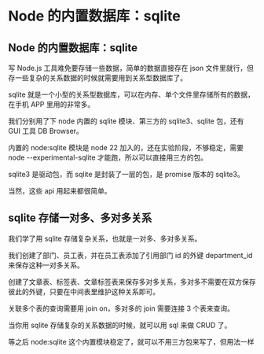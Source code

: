# Node 的内置数据库：sqlite

## Node 的内置数据库：sqlite

写 Node.js 工具难免要存储一些数据，简单的数据直接存在 json 文件里就行，但存一些复杂的关系数据的时候就需要用到关系型数据库了。

sqlite 就是一个小型的关系型数据库，可以在内存、单个文件里存储所有的数据，在手机 APP 里用的非常多。

我们分别用了下 node 内置的 sqlite 模块、第三方的 sqlite3、sqlite 包，还有 GUI 工具 DB Browser。

内置的 node:sqlite 模块是 node 22 加入的，还在实验阶段，不够稳定，需要 node --experimental-sqlite 才能跑，所以可以直接用三方的包。

sqlite3 是驱动包，而 sqlite 是封装了一层的包，是 promise 版本的 sqlite3。

当然，这些 api 用起来都很简单。

## sqlite 存储一对多、多对多关系

我们学了用 sqlite 存储复杂关系，也就是一对多、多对多关系。

我们创建了部门、员工表，并在员工表添加了引用部门 id 的外键 department_id 来保存这种一对多关系。

创建了文章表、标签表、文章标签表来保存多对多关系，多对多不需要在双方保存彼此的外键，只要在中间表里维护这种关系即可。

关联多个表的查询需要用 join on，多对多的 join 需要连接 3 个表来查询。

当你用 sqlite 存储复杂的关系数据的时候，就可以用 sql 来做 CRUD 了。

等之后 node:sqlite 这个内置模块稳定了，就可以不用三方包来写了，但用法一样